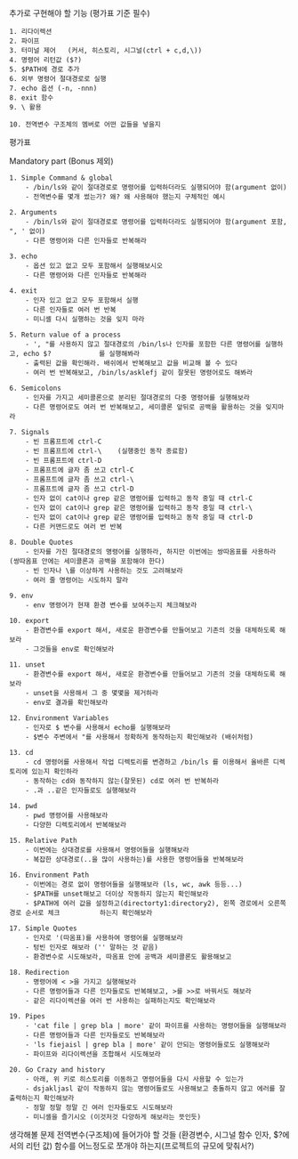 추가로 구현해야 할 기능 (평가표 기준 필수)

	1. 리다이렉션
	2. 파이프
	3. 터미널 제어	(커서, 히스토리, 시그널(ctrl + c,d,\))
	4. 명령어 리턴값 ($?)
	5. $PATH에 경로 추가
	6. 외부 명령어 절대경로로 실행
	7. echo 옵션 (-n, -nnn)
	8. exit 함수
	9. \ 활용

	10. 전역변수 구조체의 멤버로 어떤 값들을 넣을지




평가표 

Mandatory part (Bonus 제외)

	1. Simple Command & global
		- /bin/ls와 같이 절대경로로 명령어를 입력하더라도 실행되어야 함(argument 없이)
		- 전역변수를 몇개 썼는가? 왜? 왜 사용해야 했는지 구체적인 예시

	2. Arguments
		- /bin/ls와 같이 절대경로로 명령어를 입력하더라도 실행되어야 함(argument 포함, ", ' 없이)
		- 다른 명령어와 다른 인자들로 반복해라

	3. echo
		- 옵션 있고 없고 모두 포함해서 실행해보시오
		- 다른 명령어와 다른 인자들로 반복해라
		
	4. exit
		- 인자 있고 없고 모두 포함해서 실행
		- 다른 인자들로 여러 번 반복
		- 미니셸 다시 실행하는 것을 잊지 마라

	5. Return value of a process
		- ', "를 사용하지 않고 절대경로의 /bin/ls나 인자를 포함한 다른 명령어를 실행하고, echo $?			를 실행해봐라
		- 출력된 값을 확인해라. 배쉬에서 반복해보고 값을 비교해 볼 수 있다
		- 여러 번 반복해보고, /bin/ls/asklefj 같이 잘못된 명령어로도 해봐라

	6. Semicolons
		- 인자를 가지고 세미콜론으로 분리된 절대경로의 다중 명령어를 실행해보라
		- 다른 명령어로도 여러 번 반복해보고, 세미콜론 앞뒤로 공백을 활용하는 것을 잊지마라

	7. Signals
		- 빈 프롬프트에 ctrl-C
		- 빈 프롬프트에 ctrl-\	(실행중인 동작 종료함)
		- 빈 프롬프트에 ctrl-D
		- 프롬프트에 글자 좀 쓰고 ctrl-C
		- 프롬프트에 글자 좀 쓰고 ctrl-\
		- 프롬프트에 글자 좀 쓰고 ctrl-D
		- 인자 없이 cat이나 grep 같은 명령어를 입력하고 동작 중일 때 ctrl-C
		- 인자 없이 cat이나 grep 같은 명령어를 입력하고 동작 중일 때 ctrl-\
		- 인자 없이 cat이나 grep 같은 명령어를 입력하고 동작 중일 때 ctrl-D
		- 다른 커맨드로도 여러 번 반복

	8. Double Quotes
		- 인자를 가진 절대경로의 명령어를 실행하라, 하지만 이번에는 쌍따옴표를 사용하라 (쌍따옴표 안에는 세미콜론과 공백을 포함해야 한다)
		- 빈 인자나 \를 이상하게 사용하는 것도 고려해보라
		- 여러 줄 명령어는 시도하지 말라

	9. env
		- env 명령어가 현재 환경 변수를 보여주는지 체크해보라

	10. export
		- 환경변수를 export 해서, 새로운 환경변수를 만들어보고 기존의 것을 대체하도록 해보라
		- 그것들을 env로 확인해보라

	11. unset
		- 환경변수를 export 해서, 새로운 환경변수를 만들어보고 기존의 것을 대체하도록 해보라
		- unset을 사용해서 그 중 몇몇을 제거하라
		- env로 결과를 확인해보라

	12. Environment Variables
		- 인자로 $ 변수를 사용해서 echo를 실행해보라
		- $변수 주변에서 "를 사용해서 정확하게 동작하는지 확인해보라 (배쉬처럼)

	13. cd
		- cd 명령어를 사용해서 작업 디렉토리를 변경하고 /bin/ls 를 이용해서 올바른 디렉토리에 있는지 확인하라
		- 동작하는 cd와 동작하지 않는(잘못된) cd로 여러 번 반복하라
		- .과 ..같은 인자들로도 실행해보라

	14. pwd
		- pwd 명령어를 사용해보라
		- 다양한 디렉토리에서 반복해보라

	15. Relative Path
		- 이번에는 상대경로를 사용해서 명령어들을 실행해보라
		- 복잡한 상대경로(..을 많이 사용하는)를 사용한 명령어들을 반복해보라

	16. Environment Path
		- 이번에는 경로 없이 명령어들을 실행해보라 (ls, wc, awk 등등...)
		- $PATH를 unset해보고 더이상 작동하지 않는지 확인해보라
		- $PATH에 여러 값을 설정하고(directorty1:directory2), 왼쪽 경로에서 오른쪽 경로 순서로 체크			하는지 확인해보라

	17. Simple Quotes
		- 인자로 '(따옴표)를 사용하여 명령어를 실행해보라
		- 텅빈 인자로 해보라 ('' 말하는 것 같음)
		- 환경변수로 시도해보라, 따옴표 안에 공백과 세미콜론도 활용해보고

	18. Redirection
		- 명령어에 < >을 가지고 실행해보라
		- 다른 명령어들과 다른 인자들로도 반복해보고, >를 >>로 바꿔서도 해보라
		- 같은 리다이렉션을 여러 번 사용하는 실패하는지도 확인해보라

	19. Pipes
		- 'cat file | grep bla | more' 같이 파이프를 사용하는 명령어들을 실행해보라
		- 다른 명령어들과 다른 인자들로도 반복해보라
		- 'ls fiejaisl | grep bla | more' 같이 안되는 명령어들로도 실행해보라
		- 파이프와 리다이렉션을 조합해서 시도해보라

	20. Go Crazy and history
		- 아래, 위 키로 히스토리를 이동하고 명령어들을 다시 사용할 수 있는가
		- dsjakljasl 같이 작동하지 않는 명령어들로도 사용해보고 충돌하지 않고 에러를 잘 출력하는지 확인해보라
		- 정말 정말 정말 긴 여러 인자들로도 시도해보라
		- 미니셸을 즐기시오 (이것저것 다양하게 해보라는 뜻인듯)
	

생각해볼 문제
	전역변수(구조체)에 들어가야 할 것들 (환경변수, 시그널 함수 인자, $?에서의 리턴 값)
	함수를 어느정도로 쪼개야 하는지(프로젝트의 규모에 맞춰서?)	
